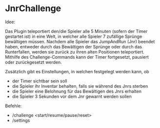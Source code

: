 # JnrChallenge


Idee: 

Das Plugin teleportiert den/die Spieler alle 5 Minuten (sofern der Timer gestartet ist) in eine Welt, in welcher alle Spieler 7 zufällige Sprünge bewältigen müssen. Nachdem alle Spieler das JumpAndRun (Jnr) beendet haben, entweder durch das Bewältigen der Sprünge oder durch das Runterfallen, werden sie zurück zu ihren alten Positionen teleportiert.
Mithilfe des Challenge-Commands kann der Timer fortgesetzt, pausiert oder zurückgesetzt werden.

Zusätzlich gibt es Einstellungen, in welchen festgelegt werden kann, ob 
  - der Timer sichtbar sein soll
  - die Spieler ihr Inventar behalten, falls sie während des Jnrs sterben
  - die Spieler eine Belohnung für das Bewältigen des Jnrs erhalten
  - die Spieler 3 Sekunden vor dem Jnr gewarnt werden sollen


Befehle: 
- /challenge <start/resume/pause/reset>
- /settings
